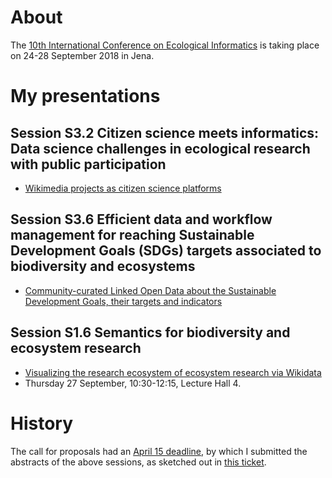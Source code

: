 # About

The [10th International Conference on Ecological Informatics](http://icei2018.uni-jena.de/) is taking place on 24-28 September 2018 in Jena.

# My presentations

## Session S3.2 Citizen science meets informatics: Data science challenges in ecological research with public participation

* [Wikimedia projects as citizen science platforms](ICEI2018-citizen-science.md)

## Session S3.6 Efficient data and workflow management for reaching Sustainable Development Goals (SDGs) targets associated to biodiversity and ecosystems

* [Community-curated Linked Open Data about the Sustainable Development Goals, their targets and indicators](ICEI2018-SDGs.md)

## Session S1.6 Semantics for biodiversity and ecosystem research

* [Visualizing the research ecosystem of ecosystem research via Wikidata](ICEI2018-research-ecosystem.md)
* Thursday 27 September, 10:30-12:15, Lecture Hall 4.

# History

The call for proposals had an [April 15 deadline](http://icei2018.uni-jena.de/calls/), by which I submitted the abstracts of the above sessions, as sketched out in [this ticket](https://github.com/Daniel-Mietchen/events/issues/339).

